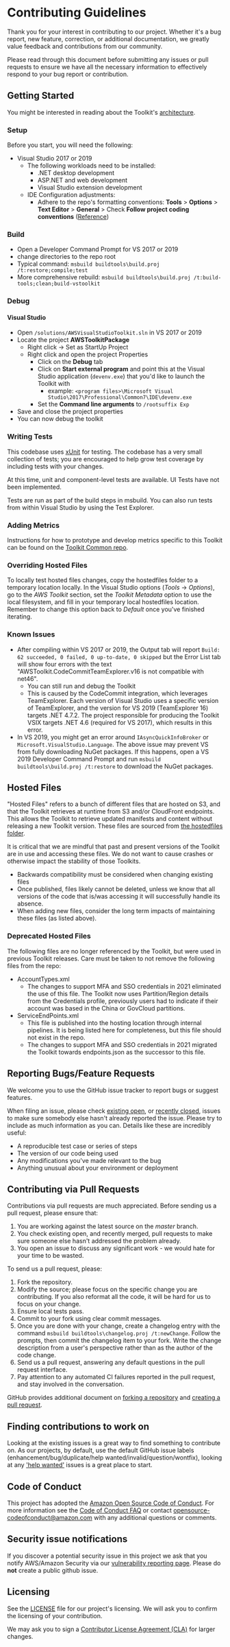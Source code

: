 ﻿# Contributing Guidelines

Thank you for your interest in contributing to our project. Whether it's a bug report, new feature, correction, or additional
documentation, we greatly value feedback and contributions from our community.

Please read through this document before submitting any issues or pull requests to ensure we have all the necessary
information to effectively respond to your bug report or contribution.

## Getting Started

You might be interested in reading about the Toolkit's [architecture](./designs/toolkit-architecture/README.md).

### Setup

Before you start, you will need the following:

-   Visual Studio 2017 or 2019
    -   The following workloads need to be installed:
        -   .NET desktop development
        -   ASP.NET and web development
        -   Visual Studio extension development
    -   IDE Configuration adjustments:
        -   Adhere to the repo's formatting conventions: **Tools** > **Options** > **Text Editor** > **General** > Check **Follow project coding conventions** ([Reference](https://docs.microsoft.com/en-us/visualstudio/ide/create-portable-custom-editor-options?view=vs-2017#troubleshoot-editorconfig-settings))

### Build

-   Open a Developer Command Prompt for VS 2017 or 2019
-   change directories to the repo root
-   Typical command: `msbuild buildtools\build.proj /t:restore;compile;test`
-   More comprehensive rebuild: `msbuild buildtools\build.proj /t:build-tools;clean;build-vstoolkit`

### Debug

#### Visual Studio

-   Open `/solutions/AWSVisualStudioToolkit.sln` in VS 2017 or 2019
-   Locate the project **AWSToolkitPackage**
    -   Right click -> Set as StartUp Project
    -   Right click and open the project Properties
        -   Click on the **Debug** tab
        -   Click on **Start external program** and point this at the Visual Studio application (`devenv.exe`) that you'd like to launch the Toolkit with
            -   example: `<program files>\Microsoft Visual Studio\2017\Professional\Common7\IDE\devenv.exe`
        -   Set the **Command line arguments** to `/rootsuffix Exp`
-   Save and close the project properties
-   You can now debug the toolkit

### Writing Tests

This codebase uses [xUnit](https://xunit.net/) for testing. The codebase has a very small collection of tests; you are encouraged to help grow test coverage by including tests with your changes.

At this time, unit and component-level tests are available. UI Tests have not been implemented.

Tests are run as part of the build steps in msbuild. You can also run tests from within Visual Studio by using the Test Explorer.

### Adding Metrics

Instructions for how to prototype and develop metrics specific to this Toolkit can be found on the [Toolkit Common repo](https://github.com/aws/aws-toolkit-common/tree/master/telemetry).

### Overriding Hosted Files

To locally test hosted files changes, copy the hostedfiles folder to a temporary location locally. In the Visual Studio options (_Tools_ -> _Options_), go to the _AWS Toolkit_ section, set the _Toolkit Metadata_ option to use the local filesystem, and fill in your temporary local hostedfiles location. Remember to change this option back to _Default_ once you've finished iterating.

### Known Issues

-   After compiling within VS 2017 or 2019, the Output tab will report `Build: 62 succeeded, 0 failed, 0 up-to-date, 0 skipped` but the Error List tab will show four errors with the text "AWSToolkit.CodeCommitTeamExplorer.v16 is not compatible with net46".
    -   You can still run and debug the Toolkit
    -   This is caused by the CodeCommit integration, which leverages TeamExplorer. Each version of Visual Studio uses a specific version of TeamExplorer, and the version for VS 2019 (TeamExplorer 16) targets .NET 4.7.2. The project responsible for producing the Toolkit VSIX targets .NET 4.6 (required for VS 2017), which results in this error.
-   In VS 2019, you might get an error around `IAsyncQuickInfoBroker` or `Microsoft.VisualStudio.Language`. The above issue may prevent VS from fully downloading NuGet packages. If this happens, open a VS 2019 Developer Command Prompt and run `msbuild buildtools\build.proj /t:restore` to download the NuGet packages.

## Hosted Files

"Hosted Files" refers to a bunch of different files that are hosted on S3, and that the Toolkit retrieves at runtime from S3 and/or CloudFront endpoints. This allows the Toolkit to retrieve updated manifests and content without releasing a new Toolkit version. These files are sourced from [the hostedfiles folder](hostedfiles).

It is critical that we are mindful that past and present versions of the Toolkit are in use and accessing these files. We do not want to cause crashes or otherwise impact the stability of those Toolkits.
* Backwards compatibility must be considered when changing existing files
* Once published, files likely cannot be deleted, unless we know that all versions of the code that is/was accessing it will successfully handle its absence.
* When adding new files, consider the long term impacts of maintaining these files (as listed above).

### Deprecated Hosted Files

The following files are no longer referenced by the Toolkit, but were used in previous Toolkit releases. Care must be taken to not remove the following files from the repo:
* AccountTypes.xml
  * The changes to support MFA and SSO credentials in 2021 eliminated the use of this file. The Toolkit now uses Partition/Region details from the Credentials profile, previously users had to indicate if their account was based in the China or GovCloud partitions.
* ServiceEndPoints.xml
  * This file is published into the hosting location through internal pipelines. It is being listed here for completeness, but this file should not exist in the repo.
  * The changes to support MFA and SSO credentials in 2021 migrated the Toolkit towards endpoints.json as the successor to this file.

## Reporting Bugs/Feature Requests

We welcome you to use the GitHub issue tracker to report bugs or suggest features.

When filing an issue, please check [existing open](https://github.com/aws/aws-toolkit-visual-studio-staging/issues), or [recently closed](https://github.com/aws/aws-toolkit-visual-studio-staging/issues?utf8=%E2%9C%93&q=is%3Aissue%20is%3Aclosed%20), issues to make sure somebody else hasn't already
reported the issue. Please try to include as much information as you can. Details like these are incredibly useful:

-   A reproducible test case or series of steps
-   The version of our code being used
-   Any modifications you've made relevant to the bug
-   Anything unusual about your environment or deployment

## Contributing via Pull Requests

Contributions via pull requests are much appreciated. Before sending us a pull request, please ensure that:

1. You are working against the latest source on the _master_ branch.
1. You check existing open, and recently merged, pull requests to make sure someone else hasn't addressed the problem already.
1. You open an issue to discuss any significant work - we would hate for your time to be wasted.

To send us a pull request, please:

1. Fork the repository.
1. Modify the source; please focus on the specific change you are contributing. If you also reformat all the code, it will be hard for us to focus on your change.
1. Ensure local tests pass.
1. Commit to your fork using clear commit messages.
1. Once you are done with your change, create a changelog entry with the command `msbuild buildtools\changelog.proj /t:newChange`. Follow the prompts, then commit the changelog item to your fork. Write the change description from a user's perspective rather than as the author of the code change.
1. Send us a pull request, answering any default questions in the pull request interface.
1. Pay attention to any automated CI failures reported in the pull request, and stay involved in the conversation.

GitHub provides additional document on [forking a repository](https://help.github.com/articles/fork-a-repo/) and
[creating a pull request](https://help.github.com/articles/creating-a-pull-request/).

## Finding contributions to work on

Looking at the existing issues is a great way to find something to contribute on. As our projects, by default, use the default GitHub issue labels (enhancement/bug/duplicate/help wanted/invalid/question/wontfix), looking at any ['help wanted'](https://github.com/aws/aws-toolkit-visual-studio-staging/labels/help%20wanted) issues is a great place to start.

## Code of Conduct

This project has adopted the [Amazon Open Source Code of Conduct](https://aws.github.io/code-of-conduct).
For more information see the [Code of Conduct FAQ](https://aws.github.io/code-of-conduct-faq) or contact
opensource-codeofconduct@amazon.com with any additional questions or comments.

## Security issue notifications

If you discover a potential security issue in this project we ask that you notify AWS/Amazon Security via our [vulnerability reporting page](https://aws.amazon.com/security/vulnerability-reporting/). Please do **not** create a public github issue.

## Licensing

See the [LICENSE](https://github.com/aws/aws-toolkit-visual-studio-staging/blob/master/LICENSE) file for our project's licensing. We will ask you to confirm the licensing of your contribution.

We may ask you to sign a [Contributor License Agreement (CLA)](https://en.wikipedia.org/wiki/Contributor_License_Agreement) for larger changes.
